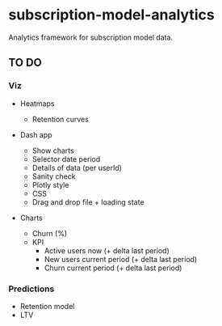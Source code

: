 # subscription-model-analytics
Analytics framework for subscription model data.

## TO DO

### Viz
- Heatmaps
    - Retention curves

- Dash app
    - Show charts
    - Selector date period
    - Details of data (per userId)
    - Sanity check
    - Plotly style 
    - CSS
    - Drag and drop file + loading state 

- Charts
    - Churn (%)
    - KPI
        - Active users now (+ delta last period)
        - New users current period (+ delta last period)
        - Churn current period (+ delta last period)

### Predictions
- Retention model
- LTV